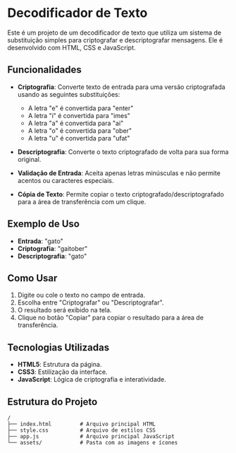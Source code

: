 # Decodificador de Texto

Este é um projeto de um decodificador de texto que utiliza um sistema de substituição simples para criptografar e descriptografar mensagens. Ele é desenvolvido com HTML, CSS e JavaScript.

## Funcionalidades

- **Criptografia**: Converte texto de entrada para uma versão criptografada usando as seguintes substituições:
  - A letra "e" é convertida para "enter"
  - A letra "i" é convertida para "imes"
  - A letra "a" é convertida para "ai"
  - A letra "o" é convertida para "ober"
  - A letra "u" é convertida para "ufat"

- **Descriptografia**: Converte o texto criptografado de volta para sua forma original.

- **Validação de Entrada**: Aceita apenas letras minúsculas e não permite acentos ou caracteres especiais.

- **Cópia de Texto**: Permite copiar o texto criptografado/descriptografado para a área de transferência com um clique.

## Exemplo de Uso

- **Entrada**: "gato"
- **Criptografia**: "gaitober"
- **Descriptografia**: "gato"

## Como Usar

1. Digite ou cole o texto no campo de entrada.
2. Escolha entre "Criptografar" ou "Descriptografar".
3. O resultado será exibido na tela.
4. Clique no botão "Copiar" para copiar o resultado para a área de transferência.

## Tecnologias Utilizadas

- **HTML5**: Estrutura da página.
- **CSS3**: Estilização da interface.
- **JavaScript**: Lógica de criptografia e interatividade.

## Estrutura do Projeto

```plaintext
/
├── index.html         # Arquivo principal HTML
├── style.css          # Arquivo de estilos CSS
├── app.js             # Arquivo principal JavaScript
└── assets/            # Pasta com as imagens e ícones
